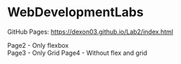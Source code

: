 # WebDevelopmentLabs
GitHub Pages: https://dexon03.github.io/Lab2/index.html

Page2 - Only flexbox </br>
Page3 - Only Grid
Page4 - Without flex and grid
